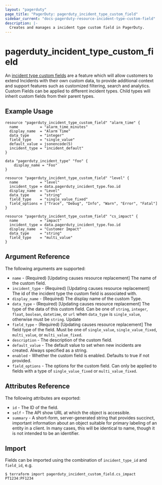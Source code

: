 ```yaml
---
layout: "pagerduty"
page_title: "PagerDuty: pagerduty_incident_type_custom_field"
sidebar_current: "docs-pagerduty-resource-incident-type-custom-field"
description: |-
  Creates and manages a incident type custom field in PagerDuty.
---
```


# pagerduty\_incident\_type\_custom\_field

An [incident type custom fields](https://developer.pagerduty.com/api-reference/423b6701f3f1b-create-a-custom-field-for-an-incident-type)
are a feature which will allow customers to extend Incidents with their own
custom data, to provide additional context and support features such as
customized filtering, search and analytics. Custom Fields can be applied to
different incident types. Child types will inherit custom fields from their
parent types.


## Example Usage

```hcl
resource "pagerduty_incident_type_custom_field" "alarm_time" {
  name          = "alarm_time_minutes"
  display_name  = "Alarm Time"
  data_type     = "integer"
  field_type    = "single_value"
  default_value = jsonencode(5)
  incident_type = "incident_default"
}

data "pagerduty_incident_type" "foo" {
    display_name = "Foo"
}

resource "pagerduty_incident_type_custom_field" "level" {
  name          = "level"
  incident_type = data.pagerduty_incident_type.foo.id
  display_name  = "Level"
  data_type     = "string"
  field_type    = "single_value_fixed"
  field_options = ["Trace", "Debug", "Info", "Warn", "Error", "Fatal"]
}

resource "pagerduty_incident_type_custom_field" "cs_impact" {
  name          = "impact"
  incident_type = data.pagerduty_incident_type.foo.id
  display_name  = "Customer Impact"
  data_type     = "string"
  field_type    = "multi_value"
}
```

## Argument Reference

The following arguments are supported:

* `name` - (Required) [Updating causes resource replacement] The name of the custom field.
* `incident_type` - (Required) [Updating causes resource replacement] The id of the incident type the custom field is associated with.
* `display_name` - (Required) The display name of the custom Type.
* `data_type` - (Required) [Updating causes resource replacement] The type of the data of this custom field. Can be one of `string`, `integer`, `float`, `boolean`, `datetime`, or `url` when `data_type` is `single_value`, otherwise must be `string`. Update
* `field_type` - (Required) [Updating causes resource replacement] The field type of the field. Must be one of `single_value`, `single_value_fixed`, `multi_value`, or `multi_value_fixed`.
* `description` - The description of the custom field.
* `default_value` - The default value to set when new incidents are created. Always specified as a string.
* `enabled` - Whether the custom field is enabled. Defaults to true if not provided.
* `field_options` - The options for the custom field. Can only be applied to fields with a type of `single_value_fixed` or `multi_value_fixed`.

## Attributes Reference

The following attributes are exported:

* `id` - The ID of the field.
* `self` - The API show URL at which the object is accessible.
* `summary` - A short-form, server-generated string that provides succinct, important information about an object suitable for primary labeling of an entity in a client. In many cases, this will be identical to name, though it is not intended to be an identifier.

## Import

Fields can be imported using the combination of `incident_type_id` and `field_id`, e.g.

```
$ terraform import pagerduty_incident_custom_field.cs_impact PT1234:PF1234
```
